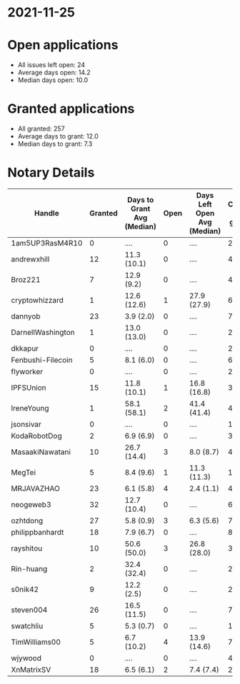 2021-11-25
==========

# Open applications

- All issues left open: 24
- Average days open: 14.2
- Median days open: 10.0

# Granted applications

- All granted: 257
- Average days to grant: 12.0
- Median days to grant: 7.3

# Notary Details

| Handle            |   Granted | Days to Grant Avg (Median)   |   Open | Days Left Open Avg (Median)   |   Closed (no grant) |
|-------------------|-----------|------------------------------|--------|-------------------------------|---------------------|
| 1am5UP3RasM4R10   |         0 | ....                         |      0 | ....                          |                   2 |
| andrewxhill       |        12 | 11.3  (10.1)                 |      0 | ....                          |                  45 |
| Broz221           |         7 | 12.9  (9.2)                  |      0 | ....                          |                  48 |
| cryptowhizzard    |         1 | 12.6  (12.6)                 |      1 | 27.9  (27.9)                  |                   6 |
| dannyob           |        23 | 3.9  (2.0)                   |      0 | ....                          |                  76 |
| DarnellWashington |         1 | 13.0  (13.0)                 |      0 | ....                          |                   2 |
| dkkapur           |         0 | ....                         |      0 | ....                          |                   2 |
| Fenbushi-Filecoin |         5 | 8.1  (6.0)                   |      0 | ....                          |                  67 |
| flyworker         |         0 | ....                         |      0 | ....                          |                   2 |
| IPFSUnion         |        15 | 11.8  (10.1)                 |      1 | 16.8  (16.8)                  |                  32 |
| IreneYoung        |         1 | 58.1  (58.1)                 |      2 | 41.4  (41.4)                  |                   4 |
| jsonsivar         |         0 | ....                         |      0 | ....                          |                  13 |
| KodaRobotDog      |         2 | 6.9  (6.9)                   |      0 | ....                          |                   3 |
| MasaakiNawatani   |        10 | 26.7  (14.4)                 |      3 | 8.0  (8.7)                    |                  48 |
| MegTei            |         5 | 8.4  (9.6)                   |      1 | 11.3  (11.3)                  |                  10 |
| MRJAVAZHAO        |        23 | 6.1  (5.8)                   |      4 | 2.4  (1.1)                    |                  41 |
| neogeweb3         |        32 | 12.7  (10.4)                 |      0 | ....                          |                  62 |
| ozhtdong          |        27 | 5.8  (0.9)                   |      3 | 6.3  (5.6)                    |                  77 |
| philippbanhardt   |        18 | 7.9  (6.7)                   |      0 | ....                          |                  81 |
| rayshitou         |        10 | 50.6  (50.0)                 |      3 | 26.8  (28.0)                  |                  37 |
| Rin-huang         |         2 | 32.4  (32.4)                 |      0 | ....                          |                   2 |
| s0nik42           |         9 | 12.2  (2.5)                  |      0 | ....                          |                  27 |
| steven004         |        26 | 16.5  (11.5)                 |      0 | ....                          |                  72 |
| swatchliu         |         5 | 5.3  (0.7)                   |      0 | ....                          |                  16 |
| TimWilliams00     |         5 | 6.7  (10.2)                  |      4 | 13.9  (14.6)                  |                   7 |
| wjywood           |         0 | ....                         |      0 | ....                          |                   4 |
| XnMatrixSV        |        18 | 6.5  (6.1)                   |      2 | 7.4  (7.4)                    |                  28 |